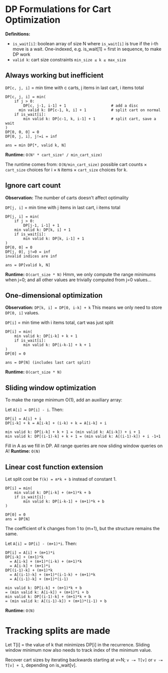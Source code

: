 # DP Formulations for Cart Optimization

**Definitions:**

- `is_wait[i]`: boolean array of size N where `is_wait[i]` is true if the i-th move is a wait.
  One-indexed, e.g. is_wait[1] = first in sequence, to make DP work
- `valid k`: cart size constraints `min_size ≤ k ≤ max_size`

## Always working but inefficient

`DP[c, j, i]` = min time with c carts, j items in last cart, i items total

```
DP[c, j, i] = min(
    if j > 0:
        DP[c, j-1, i-1] + 1                    # add a disc
      min valid k: DP[c-1, k, i] + 1           # split cart on normal
    if is_wait[i]:
        min valid k: DP[c-1, k, i-1] + 1       # split cart, save a wait
)
DP[0, 0, 0] = 0
DP[0, j, i], j!=i = inf

ans = min DP[*, valid k, N]
```

**Runtime:** `O(N² * cart_size² / min_cart_size)`

The runtime comes from: `O(N/min_cart_size)` possible cart counts × `cart_size` choices for i × `N` items × `cart_size` choices for k.

## Ignore cart count

**Observation:** The number of carts doesn't affect optimality

`DP[j, i]` = min time with j items in last cart, i items total

```
DP[j, i] = min(
    if j > 0:
        DP[j-1, i-1] + 1
    min valid k: DP[k, i] + 1
    if is_wait[i]:
        min valid k: DP[k, i-1] + 1
)
DP[0, 0] = 0
DP[j, 0], j!=0 = inf
invalid indices are inf

ans = DP[valid k, N]
```

**Runtime:** `O(cart_size * N)`
Hmm, we only compute the range minimums when j=0; and all other values are trivially computed from j=0 values...

## One-dimensional optimization

**Observation:** `DP[k, i] = DP[0, i-k] + k`
This means we only need to store `DP[0, i]` values.

`DP[i]` = min time with i items total, cart was just split

```
DP[i] = min(
    min valid k: DP[i-k] + k + 1
    if is_wait[i]:
        min valid k: DP[i-k-1] + k + 1
)
DP[0] = 0

ans = DP[N] (includes last cart split)
```

**Runtime:** `O(cart_size * N)`

## Sliding window optimization

To make the range minimum O(1), add an auxiliary array:

Let `A[i] = DP[i] - i`. Then:

```
DP[i] = A[i] + i
DP[i-k] + k = A[i-k] + (i-k) + k = A[i-k] + i

min valid k: DP[i-k] + k + 1 = (min valid k: A[i-k]) + i + 1
min valid k: DP[(i-1)-k] + k + 1 = (min valid k: A[(i-1)-k]) + i -1+1
```

Fill in A as we fill in DP.
All range queries are now sliding window queries on A!
**Runtime:** `O(N)`

## Linear cost function extension

Let split cost be `f(k) = m*k + b` instead of constant 1.

```
DP[i] = min(
    min valid k: DP[i-k] + (m+1)*k + b
    if is_wait[i]:
        min valid k: DP[i-k-1] + (m+1)*k + b
)

DP[0] = 0
ans = DP[N]
```

The coefficient of k changes from 1 to (m+1), but the structure remains the same.

Let `A[i] = DP[i] - (m+1)*i`. Then:

```
DP[i] = A[i] + (m+1)*i
DP[i-k] + (m+1)*k
  = A[i-k] + (m+1)*(i-k) + (m+1)*k
  = A[i-k] + (m+1)*i
DP[(i-1)-k] + (m+1)*k
  = A[(i-1)-k] + (m+1)*(i-1-k) + (m+1)*k
  = A[(i-1)-k] + (m+1)*(i-1)

min valid k: DP[i-k] + (m+1)*k + b
= (min valid k: A[i-k]) + (m+1)*i + b
min valid k: DP[(i-1)-k] + (m+1)*k + b
= (min valid k: A[(i-1)-k]) + (m+1)*(i-1) + b
```

**Runtime:** `O(N)`

# Tracking splits are made

Let T[i] = the value of k that minimizes DP[i] in the recurrence.
Sliding window minimum now also needs to track index of the minimum value.

Recover cart sizes by iterating backwards starting at v=N;
`v -= T[v]` or `v -= T[v] + 1`, depending on is_wait[v].
